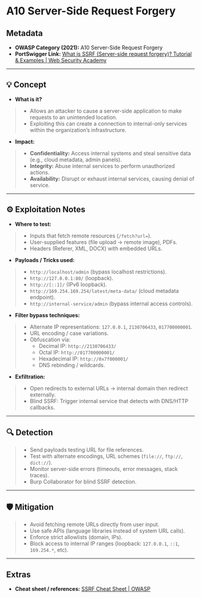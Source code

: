 # A10 Server-Side Request Forgery  

## Metadata  
- **OWASP Category (2021):** A10 Server-Side Request Forgery  
- **PortSwigger Link:** [What is SSRF (Server-side request forgery)? Tutorial & Examples | Web Security Academy](https://portswigger.net/web-security/ssrf)  

---

## 💡 Concept  
- **What is it?**  
> - Allows an attacker to cause a server-side application to make requests to an unintended location.  
> - Exploiting this can create a connection to internal-only services within the organization’s infrastructure.  

- **Impact:**  
> - **Confidentiality:** Access internal systems and steal sensitive data (e.g., cloud metadata, admin panels).  
> - **Integrity:** Abuse internal services to perform unauthorized actions.  
> - **Availability:** Disrupt or exhaust internal services, causing denial of service.  

---

## ⚙️ Exploitation Notes  
- **Where to test:**  
> - Inputs that fetch remote resources (`/fetch?url=`).  
> - User-supplied features (file upload → remote image), PDFs.  
> - Headers (Referer, XML, DOCX) with embedded URLs.  

- **Payloads / Tricks used:**  
> - `http://localhost/admin` (bypass localhost restrictions).  
> - `http://127.0.0.1:80/` (loopback).  
> - `http://[::1]/` (IPv6 loopback).  
> - `http://169.254.169.254/latest/meta-data/` (cloud metadata endpoint).  
> - `http://internal-service/admin` (bypass internal access controls).  

- **Filter bypass techniques:**  
> - Alternate IP representations: `127.0.0.1`, `2130706433`, `017700000001`.  
> - URL encoding / case variations.  
> - Obfuscation via:  
>   - Decimal IP: `http://2130706433/`  
>   - Octal IP: `http://017700000001/`  
>   - Hexadecimal IP: `http://0x7f000001/`  
>   - DNS rebinding / wildcards.  

- **Exfiltration:**  
> - Open redirects to external URLs → internal domain then redirect externally.  
> - Blind SSRF: Trigger internal service that detects with DNS/HTTP callbacks.  

---

## 🔍 Detection  
> - Send payloads testing URL for file references.  
> - Test with alternate encodings, URL schemes (`file://`, `ftp://`, `dict://`).  
> - Monitor server-side errors (timeouts, error messages, stack traces).  
> - Burp Collaborator for blind SSRF detection.  

---

## 🛡️ Mitigation  
> - Avoid fetching remote URLs directly from user input.  
> - Use safe APIs (language libraries instead of system URL calls).  
> - Enforce strict allowlists (domain, IPs).  
> - Block access to internal IP ranges (loopback: `127.0.0.1`, `::1`, `169.254.*`, etc).  

---

## Extras  
- **Cheat sheet / references:** [SSRF Cheat Sheet | OWASP](https://portswigger.net/web-security/ssrf/ssrf-cheat-sheet)  

